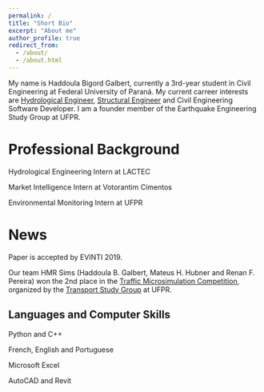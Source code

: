 ```yaml
---
permalink: /
title: "Short Bio"
excerpt: "About me"
author_profile: true
redirect_from: 
  - /about/
  - /about.html
---
```

My name is Haddoula Bigord Galbert, currently a 3rd-year student in Civil Engineering at Federal University of Paraná. My current carreer interests are [Hydrological Engineer](https://en.wikipedia.org/wiki/Hydrology), [Structural Engineer](https://en.wikipedia.org/wiki/Structural_engineer) and Civil Engineering Software Developer. I am a founder member of the Earthquake Engineering Study Group at UFPR.

Professional Background
======
Hydrological Engineering Intern at LACTEC  
  
Market Intelligence Intern at Votorantim Cimentos  
  
Environmental Monitoring Intern at UFPR  

News
======
Paper is accepted by EVINTI 2019.  
  
Our team HMR Sims (Haddoula B. Galbert, Mateus H. Hubner and Renan F. Pereira) won the 2nd place in the [Traffic Microsimulation Competition](https://getufpr.wixsite.com/getufpr/blog/i-competi%C3%A7%C3%A3o-de-microssimula%C3%A7%C3%A3o), organized by the [Transport Study Group](https://getufpr.wixsite.com/getufpr) at UFPR.  

Languages and Computer Skills
------
Python and C++  
  
French, English and Portuguese  
  
Microsoft Excel  
  
AutoCAD and Revit    

